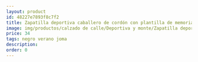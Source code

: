 ```yaml
---
layout: product
id: 48227e7893f8c7f2
title: Zapatilla deportiva caballero de cordón con plantilla de memoria 
image: img/productos/calzado de calle/Deportiva y monte/Zapatilla deportiva caballero de cordón con plantilla de memoria =34=negro verano joma.webp
price: 34
tags: negro verano joma
description: 
order: 0
---
```

